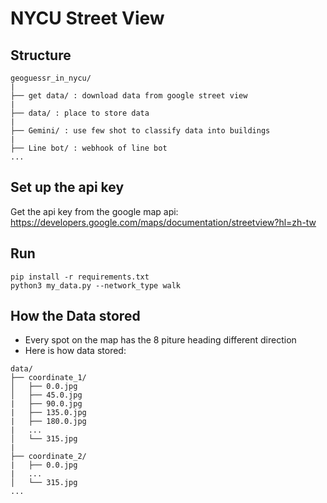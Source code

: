 # NYCU Street View

## Structure
```
geoguessr_in_nycu/
|
├── get data/ : download data from google street view
|
├── data/ : place to store data
|
├── Gemini/ : use few shot to classify data into buildings
|
├── Line bot/ : webhook of line bot
...

```


## Set up the api key
Get the api key from the google map api:
https://developers.google.com/maps/documentation/streetview?hl=zh-tw


## Run 
```
pip install -r requirements.txt
python3 my_data.py --network_type walk
```

## How the Data stored
* Every spot on the map has the 8 piture heading different direction
* Here is how data stored:
```
data/
├── coordinate_1/
│   ├── 0.0.jpg
│   ├── 45.0.jpg
|   ├── 90.0.jpg
|   ├── 135.0.jpg
|   ├── 180.0.jpg
|   ...
│   └── 315.jpg
|
├── coordinate_2/
|   ├── 0.0.jpg
|   ...
│   └── 315.jpg
...


```
